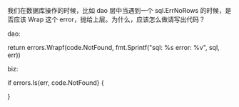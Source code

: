 我们在数据库操作的时候，比如 dao 层中当遇到一个 sql.ErrNoRows 的时候，是否应该 Wrap 这个 error，抛给上层。为什么，应该怎么做请写出代码？



dao:


return errors.Wrapf(code.NotFound, fmt.Sprintf("sql: %s error: %v", sql, err))

biz:

if errors.Is(err, code.NotFound} {

}